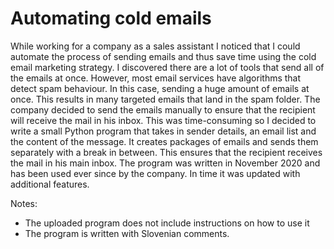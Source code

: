 # Automating cold emails

While working for a company as a sales assistant I noticed that I could automate the process of sending emails and thus save time using the cold email marketing strategy.
I discovered there are a lot of tools that send all of the emails at once. However, most email services have algorithms that detect spam behaviour. In this case, sending a huge amount of emails at once. This results in many targeted emails that land in the spam folder. The company decided to send the emails manually to ensure that the recipient will receive the mail in his inbox. 
This was time-consuming so I decided to write a small Python program that takes in sender details, an email list and the content of the message. It creates packages of emails and sends them separately with a break in between. This ensures that the recipient receives the mail in his main inbox.
The program was written in November 2020 and has been used ever since by the company. In time it was updated with additional features.

Notes:
-	The uploaded program does not include instructions on how to use it
-	The program is written with Slovenian comments.
